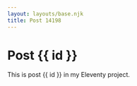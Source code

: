 ```yaml
---
layout: layouts/base.njk
title: Post 14198
---
```


# Post {{ id }}

This is post {{ id }} in my Eleventy project.
